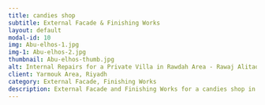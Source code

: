 ```yaml
---
title: candies shop
subtitle: External Facade & Finishing Works
layout: default
modal-id: 10
img: Abu-elhos-1.jpg
img-1: Abu-elhos-2.jpg
thumbnail: Abu-elhos-thumb.jpg
alt: Internal Repairs for a Private Villa in Rawdah Area - Rawaj Alitaqan Consturcion Company in KSA
client: Yarmouk Area, Riyadh
category: External Facade, Finishing Works
description: External Facade and Finishing Works for a candies shop in Yarmouk Area, Riyadh made by our team.
---
```


